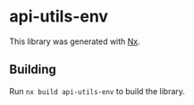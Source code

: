 # api-utils-env

This library was generated with [Nx](https://nx.dev).

## Building

Run `nx build api-utils-env` to build the library.
